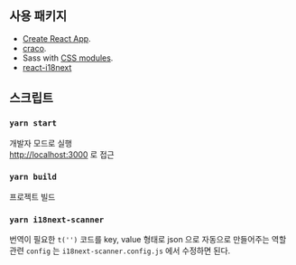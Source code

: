 ## 사용 패키지

- [Create React App](https://github.com/facebook/create-react-app).
- [craco](https://github.com/gsoft-inc/craco).
- Sass with [CSS modules](https://github.com/css-modules/css-modules).
- [react-i18next](https://react.i18next.com/)

## 스크립트

### `yarn start`

개발자 모드로 실행\
[http://localhost:3000](http://localhost:3000) 로 접근

### `yarn build`

프로젝트 빌드

### `yarn i18next-scanner`

번역이 필요한 `t('')` 코드를 key, value 형태로 json 으로 자동으로 만들어주는 역할
관련 `config` 는 `i18next-scanner.config.js` 에서 수정하면 된다.
